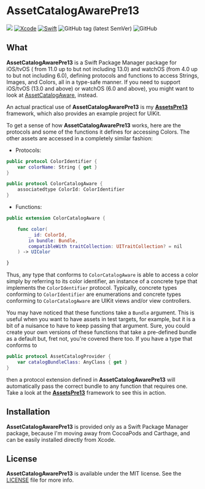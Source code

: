 # AssetCatalogAwarePre13
![](https://img.shields.io/badge/platforms-iOS%2011%20%7C%20tvOS%2011%20%7C%20watchOS%204-red)
[![Xcode](https://img.shields.io/badge/Xcode-11-blueviolet.svg)](https://developer.apple.com/xcode)
[![Swift](https://img.shields.io/badge/Swift-5.1-orange.svg)](https://swift.org)
![GitHub tag (latest SemVer)](https://img.shields.io/github/v/tag/wltrup/AssetCatalogAwarePre13)
![GitHub](https://img.shields.io/github/license/wltrup/AssetCatalogAwarePre13)

## What

**AssetCatalogAwarePre13** is a Swift Package Manager package for iOS/tvOS ( from 11.0 up to but not including 13.0) and watchOS (from 4.0 up to but not including 6.0), defining protocols and functions to access Strings, Images, and Colors, all in a type-safe manner. If you need to support iOS/tvOS (13.0 and above) or watchOS (6.0 and above), you might want to look at [AssetCatalogAware](https://github.com/wltrup/AssetCatalogAware), instead.

An actual practical use of **AssetCatalogAwarePre13** is my [**AssetsPre13**](https://github.com/wltrup/AssetsPre13) framework, which also provides an example project for UIKit.

To get a sense of how **AssetCatalogAwarePre13** works, here are the protocols and some of the functions it defines for accessing Colors. The other assets are accessed in a completely similar fashion:

- Protocols:

```swift
public protocol ColorIdentifier {
    var colorName: String { get }
}

public protocol ColorCatalogAware {
    associatedtype ColorId: ColorIdentifier
}
```

- Functions:

```swift
public extension ColorCatalogAware {

    func color(
        _ id: ColorId,
        in bundle: Bundle,
        compatibleWith traitCollection: UITraitCollection? = nil
    ) -> UIColor

}
```

Thus, any type that conforms to `ColorCatalogAware` is able to access a color simply by referring to its color identifier, an instance of a concrete type that implements the `ColorIdentifier` protocol. Typically, concrete types conforming to `ColorIdentifier` are enumerations and concrete types conforming to `ColorCatalogAware` are UIKit views and/or view controllers.

You may have noticed that these functions take a `Bundle` argument. This is useful when you want to have assets in test targets, for example, but it is a bit of a nuisance to have to keep passing that argument. Sure, you could create your own versions of these functions that take a pre-defined bundle as a default but, fret not, you're covered there too. If you have a type that conforms to

```swift
public protocol AssetCatalogProvider {
    var catalogBundleClass: AnyClass { get }
}
```
then a protocol extension defined in **AssetCatalogAwarePre13** will automatically pass the correct bundle to any function that requires one. Take a look at the [**AssetsPre13**](https://github.com/wltrup/AssetsPre13) framework to see this in action.

## Installation

**AssetCatalogAwarePre13** is provided only as a Swift Package Manager package, because I'm moving away from CocoaPods and Carthage, and can be easily installed directly from Xcode.

## License

**AssetCatalogAwarePre13** is available under the MIT license. See the [LICENSE](./LICENSE) file for more info.
